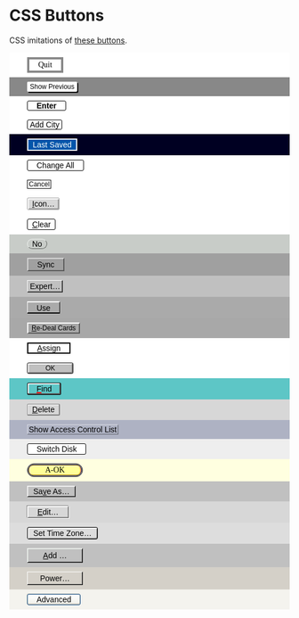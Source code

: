 # CSS Buttons

CSS imitations of [these buttons](index.md).

<style>
.button-container {
  padding: 8px 32px;
	font-family: sans-serif;
}
.button-container button {
  font-family: inherit;
  font-size: inherit;
  outline: none;
  display: block;
  box-sizing: border-box;
}
.button-container button::-moz-focus-inner {
  border: none;
}

.alto {
  background-color: #fff;
  font-family: serif;
  font-size: 14px;
}
.alto button {
  background-color: #fff;
  color: #000;
  border: 4px solid #888;
  padding: 2px 16px;
}
.alto button:active {
  background-color: #000;
  color: #fff;
}

.star {
  background-color: #888;
  font-size: 12px;
}
.star button {
  background-color: #fff;
  color: #000;
  border: 0;
  border-radius: 2px;
  box-shadow: 2px 2px 0 #000;
  padding: 2px 5px;
}
.star button:active {
  background-color: #000;
  color: #fff;
  box-shadow: 2px 2px 0 #fff;
}

.lisa {
  background-color: #fff;
  font-size: 14px;
}
.lisa button {
  background-color: #fff;
  color: #000;
  font-weight: bold;
  border: 1px solid #000;
  border-radius: 3px;
  padding: 0 16px;
}
.lisa button:active {
  background-color: #000;
  color: #fff;
}

.mac {
  background-color: #fff;
  font-size: 14px;
}
.mac button {
  background-color: #fff;
  color: #000;
  border: 1px solid #000;
  border-radius: 3px;
  padding: 0 4px;
}
.mac button:active {
  background-color: #000;
  color: #fff;
  border: 1px solid #fff;
}

.workbench {
  background-color: #000022;
}
.workbench button {
  background-color: #0055AA;
  color: #fff;
  border: 2px solid #fff;
  padding: 1px 8px;
}
.workbench button:active {
  background-color: #FF8800;
  color: #000;
  box-shadow: inset -2px 0 0 #0055AA;
}

.win1 {
  background-color: #fff;
  font-size: 14px;
}
.win1 button {
  background-color: #fff;
  color: #000;
  border: 1px solid #000;
  border-radius: 3px;
  padding: 1px 16px;
}
.win1 button:active {
  background-color: #000;
  color: #fff;
}
.win1 button:focus {
  text-decoration: underline;
  animation: win1Blink 1s step-end infinite;
}
.win1 button:active:focus {
  text-decoration: none;
}
@keyframes win1Blink { 50% { text-decoration: none; }}

.geos {
  background-color: #fff;
  font-size: 12px;
}
.geos button {
  background-color: #fff;
  color: #000;
  padding: 0 2px;
  border: 1px solid #000;
}
.geos button:active {
  background-color: #000;
  color: #fff;
  border: 1px solid #fff;
}

.os2 {
  background-color: #fff;
  font-size: 14px;
}
.os2 button {
  background-color: #d8d8d8;
  color: #000;
  padding: 2px 8px;
  border: 1px solid #a0a0a0;
  border-radius: 2px;
  box-shadow: inset 2px 2px 0 #fff, inset -2px -2px #a0a0a0;
}
.os2 button:active {
  box-shadow: inset 1px 1px 0 #a0a0a0;
  padding: 3px 7px 1px 9px;
}

.win2 {
  background-color: #fff;
  font-size: 14px;
}
.win2 button {
  background-color: #fff;
  color: #000;
  border: 1px solid #000;
  border-radius: 3px;
  padding: 1px 8px;
  position: relative;
}
.win2 button:focus:after {
  content: '';
  display: block;
  position: absolute;
  top: -1px;
  left: -1px;
  bottom: -1px;
  right: -1px;
  border: 2px solid #000;
  border-radius: 3px;
}
.win2 button:focus:before {
  content: '';
  display: block;
  position: absolute;
  top: 2px;
  left: 6px;
  right: 6px;
  bottom: 2px;
  border: 1px dotted #000;
}
.win2 button:active {
  background-color: #000;
  color: #fff;
  border: 1px solid #000;
  margin: 0;
}


.openlook {
  background-color: #C8CCC8;
  font-size: 14px;
}
.openlook button {
  background-color: #C8CCC8;
  color: #000;
  border: 1px solid #F0F4F0;
  border-bottom-color: #606460;
  border-right-color: #606460;
  border-radius: 999px;
  padding: 0px 8px;
}
.openlook button:active {
  background-color: #B0B4B0;
  border-color: #606460;
  border-bottom-color: #F0F4F0;
  border-right-color: #F0F4F0;
}

.motif {
  background-color: #A0A0A0;
  font-size: 14px;
}
.motif button {
  background-color: #A0A0A0;
  color: #000;
  border: 2px solid #D7D7D7;
  border-bottom-color: #595959;
  border-right-color: #595959;
  padding: 2px 16px;
}
.motif button:active {
  background-color: #888888;
  border-color: #595959;
  border-bottom-color: #D7D7D7;
  border-right-color: #D7D7D7;
}
.motif button:focus {
  outline: 2px solid #fff;
}

.nextstep {
  background-color: #C0C0C0;
  font-size: 14px;
}
.nextstep button {
  background-color: #C0C0C0;
  color: #000;
  border: 1px solid #fff;
  border-bottom-color: #000;
  border-right-color: #000;
  box-shadow: inset -1px -1px 0 #787878;
  padding: 2px 4px;
}
.nextstep button:active {
  background-color: #fff;
  border-color: #000;
  border-bottom-color: #fff;
  border-right-color: #fff;
  box-shadow: none;
  padding: 3px 3px 1px 5px;
}

.workbench2 {
  background-color: #aaa;
  font-size: 14px;
}
.workbench2 button {
  background-color: #aaa;
  color: #000;
  border-top: 2px solid #fff;
  border-left: 1px solid #fff;
  border-bottom: 2px solid #000;
  border-right: 1px solid #000;
  padding: 2px 16px 0;
}
.workbench2 button:active {
  background-color: #5577AA;
  border-top-color: #000;
  border-left-color: #000;
  border-bottom-color: #fff;
  border-right-color: #fff;
}

.geoworks {
  background-color: #A8A8A8;
  font-size: 12px;
}
.geoworks button {
  background-color: #A8A8A8;
  color: #000;
  border: 1px solid #fff;
  border-bottom-color: #575757;
  border-right-color: #575757;
	box-shadow: inset 1px 1px 0 #fff, inset -1px -1px 0 #575757;
  padding: 2px 7px;
}
.geoworks button:focus {
  outline: 1px dotted #000;
	outline-offset: -3px;
}
.geoworks button:active {
  background-color: #575757;
  color: #fff;
  border-color: #000;
  border-bottom-color: #fff;
  border-right-color: #fff;
	box-shadow: none;
}

.viewmax {
  background-color: #fff;
  font-size: 14px;
}
.viewmax button {
  background-color: #fff;
  color: #000;
  border: 2px solid #000;
  padding: 0 16px;
}
.viewmax button:focus {
  outline: 2px dotted #000;
}
.viewmax button:active {
  outline: 0;
  background-color: #000;
  color: #fff;
}

.win3 {
  background-color: #fff;
  font-size: 12px;
}
.win3 button {
  background-color: #c0c0c0;
  color: #000;
  border: 1px solid #000;
  border-radius: 2.5px;
  padding: 2px 32px;
  position: relative;
	box-shadow: inset -1px -1px 0 #808080, inset 1px 1px 0 #fff, 
    inset -2px -2px 0 #808080, inset 2px 2px 0 #fff;
	outline: none;
}
.win3 button:focus {
 box-shadow: inset 1px 1px 0 #000, inset -1px -1px 0 #000,
    inset -2px -2px 0 #808080, inset 2px 2px 0 #fff, 
    inset -3px -3px 0 #808080, inset 3px 3px 0 #fff;
}
.win3 button:focus:before {
  content: '';
  display: block;
  position: absolute;
  top: 2px;
  left: 30px;
  right: 30px;
  bottom: 2px;
  border: 1px dotted #000;
}
.win3 button:active {
  box-shadow: inset 1px 1px 0 #000, inset -1px -1px 0 #000, inset 2px 2px 0 #808080;
  padding: 3px 31px 1px 33px;
}
.win3 button:active:focus:before {
  top: 3px;
  left: 31px;
  right: 29px;
  bottom: 1px;
}

.viewmax2 {
  background-color: #5dc6c6;
  font-size: 14px;
}
.viewmax2 button {
  background-color: #5dc6c6;
  color: #000;
  border: 1px solid #000;
  border-radius: 2px;
  box-shadow: inset -2px -2px 0 #575757, inset 2px 2px 0 #fff;
  padding: 2px 16px;
}
.viewmax2 button:active {
  box-shadow: inset 3px 3px 0 #575757, inset 4px 4px 0 #fff;
  padding: 4px 14px 0 18px;
}
.viewmax2 u {
  text-decoration: underline 2px solid #f00;
}

.os22 {
  background-color: #D7D7D7;
  font-size: 14px;
}
.os22 button {
  background-color: #D7D7D7;
  color: #000;
  border: 1px solid #808080;
  border-bottom-width: 2px;
  border-right-width: 2px;
  border-radius: 2px;
  box-shadow: inset 1px 1px 0 #fff;
  padding: 1px 8px;
}
.os22 button:active {
  box-shadow: inset -1px -1px 0 #fff;
  border-width: 1px;
  border-top-width: 2px;
  border-left-width: 2px;
}

.cde {
  background-color: #AEB2C3;
  font-size: 14px;
}
.cde button {
  background-color: #AEB2C3;
  color: #000;
  border: 1px solid #DCDEE5;
  border-bottom-color: #5D6069;
  border-right-color: #5D6069;
  padding: 0 2px;
}
.cde button:active {
  background-color: #9397A5;
  border-color: #5D6069;
  border-bottom-color: #DCDEE5;
  border-right-color: #DCDEE5;
}
.cde button:focus {
  outline: 1px solid #B24D7A;
}

.system7 {
  background-color: #eee;
  font-size: 14px;
}
.system7 button {
  background-color: #fff;
  color: #000;
  border: 1px solid #000;
  border-radius: 3px;
  padding: 1px 16px;
}
.system7 button:active {
  background-color: #000;
  color: #fff;
}

.bob {
  background-color: #FFFFE0;
  font-size: 14px;
  font-family: serif;
}
.bob button {
  background-color: #FFFF98;
  border: 1px solid #000;
  border-radius: 999px;
  box-shadow: inset 0 1px 0 #CFCFFF, inset 0 -1px 0 #CFCFFF, inset 1px 0 0 #CFCFFF, inset -1px 0 0 #CFCFFF,
    inset 0 2px 0 #000, inset 0 -2px 0 #000, inset 2px 0 0 #000, inset -2px 0 0 #000,
    inset 0 3px 0 #FFCF30, inset 0 -3px 0 #FFCF30, inset 3px 0 0 #FFCF30, inset -3px 0 0 #FF9898,
    inset 0 4px 0 #FFFFFF, inset 4px 0 0 #FFFFFF, inset -4px 0 0 #FFCF30;
  padding: 3px 20px;
  min-width: 100px;
}
.bob button:hover {
  box-shadow: inset 0 1px 0 #98FFCF, inset 0 -1px 0 #98FFCF, inset 1px 0 0 #98FFCF, inset -1px 0 0 #98FFCF,
    inset 0 2px 0 #000, inset 0 -2px 0 #000, inset 2px 0 0 #000, inset -2px 0 0 #000,
    inset 0 3px 0 #FFCF30, inset 0 -3px 0 #FFCF30, inset 3px 0 0 #FFCF30, inset -3px 0 0 #FF9898,
    inset 0 4px 0 #FFFFFF, inset 4px 0 0 #FFFFFF, inset -4px 0 0 #FFCF30;
}
.bob button:active {
  padding: 4px 19px 2px 21px;
  box-shadow: inset 0 1px 0 #98FFCF, inset 0 -1px 0 #98FFCF, inset 1px 0 0 #98FFCF, inset -1px 0 0 #98FFCF,
    inset 0 2px 0 #000, inset 0 -2px 0 #000, inset 2px 0 0 #000, inset -2px 0 0 #000,
    inset 0 3px 0 #CF9830, inset 0 -3px 0 #FFCF30, inset 3px 0 0 #FF9898, inset -3px 0 0 #CF9830,
    inset 0 4px 0 #FFCF30, inset 4px 0 0 #FFCF30, inset -4px 0 0 #FFCF30;
}

.win95 {
  background-color: #C0C0C0;
  font-size: 14px;
}
.win95 button {
  background-color: #C0C0C0;
  color: #000000;
  border: 1px solid #000000;
  border-top: 1px solid #FFFFFF;
  border-left: 1px solid #FFFFFF;
  box-shadow: inset 1px 1px 0 #DFDFDF, inset -1px -1px 0 #808080;
  padding: 1px 10px 1px 10px;
  min-width: 75px;
  text-align: center;
}
.win95 button:focus {
  border: 1px solid #000000;
  outline: 1px dotted #000000;
  box-shadow: inset 1px 1px 0 #FFFFFF, inset -1px -1px 0 #000000,
    inset 2px 2px 0 #DFDFDF, inset -2px -2px 0 #808080;
  outline-offset: -4px;
}
.win95 button:active {
  border: 1px solid #000000;
  box-shadow: inset 1px 1px 0 #808080, inset -1px -1px 0 #808080;
  padding: 2px 9px 0 11px;
}

.warp4 {
  background-color: #D7D7D7;
  font-size: 14px;
}
.warp4 button {
  background-color: #D7D7D7;
  color: #000000;
  border: 2px solid #FFFFFF;
  border-bottom: 2px solid #808080;
  border-right: 2px solid #808080;
  box-shadow: -1px -1px 0 #808080, 1px 1px 0 #FFFFFF;
  padding: 1px 10px 1px 10px;
  min-width: 75px;
  text-align: center;
}
.warp4 button:focus {
  outline: 2px solid #000000;
  outline-offset: 0;
}
.warp4 button:active {
  border-color: #808080;
  border-bottom-color: #FFFFFF;
  border-right-color: #FFFFFF;
  padding: 2px 9px 0 11px;
}

.macos8 {
  background-color: #DDDDDD;
  font-size: 14px;
}
.macos8 button {
  background-color: #DDDDDD;
  color: #000000;
  border: 1px solid #000;
  border-radius: 3px;
  box-shadow: inset 1px 1px 0 #DDDDDD, inset 2px 2px 0 #fff, inset -1px -1px 1px #555;
  padding: 2px 10px;
  min-width: 75px;
  text-align: center;
}
.macos8 button:active {
  background-color: #666666;
  color: #fff;
  box-shadow: inset 1px 1px 1px #333, inset -1px -1px 1px #999;
}

.kde1 {
  background-color: #C0C0C0;
  font-size: 14px;
}
.kde1 button {
  background-color: #C0C0C0;
  color: #000000;
  border: 1px solid #000000;
  border-top: 1px solid #F8FCF8;
  border-left: 1px solid #F8FCF8;
  box-shadow: inset 1px 1px 0 #D8DCD8, inset -1px -1px 0 #606060;
  padding: 4px 10px 4px 10px;
  min-width: 100px;
  text-align: center;
}
.kde1 button:active {
  border: 1px solid #000000;
  border-bottom: 1px solid #F8FCF8;
  border-right: 1px solid #F8FCF8;
  box-shadow: inset 1px 1px 0 #606060;
  padding: 5px 9px 3px 11px;
}


.win2000 {
  background-color: #D4D0C8;
  font-size: 14px;
}
.win2000 button {
  background-color: #D4D0C8;
  color: #000000;
  border: 1px solid #000000;
  border-top: 1px solid #FFFFFF;
  border-left: 1px solid #FFFFFF;
  box-shadow: inset -1px -1px 0 #808080;
  padding: 3px 10px 3px 10px;
  min-width: 100px;
  text-align: center;
}
.win2000 button:focus {
  border: 1px solid #000000;
  box-shadow: inset 1px 1px 0 #FFFFFF, inset -1px -1px 0 #000000,
    inset 2px 2px 0 #DFDFDF, inset -2px -2px 0 #808080;
}
.win2000 button:active {
  border: 1px solid #000000;
  box-shadow: inset 1px 1px 0 #808080, inset -1px -1px 0 #808080;
  padding: 4px 9px 2px 11px;
}

.winxp {
  background-color: #F4F3EE;
  font-size: 14px;
}
.winxp button {
  background: linear-gradient(180deg, #ffffff 0%, #F0F0EA 100%);
  color: #000;
  border: 1px solid #003C74;
  border-radius: 3px;
  padding: 1px 16px;
  box-shadow: -1px -1px 0 #E2DED4, 1px 1px 0 #FBFAF8, inset -1px -2px 1px #D6D0C5;
  position: relative;
  overflow: hidden;
}
.winxp button:active {
  background: #E2E1D9;
  box-shadow: inset 1px 2px 1px #D1CCC1, inset 0 -1px 1px #fff;
}
.winxp button:after {
  content: '';
  display: none;
  position: absolute;
  top: 0;
  left: 0;
  right: 0;
  bottom: 0;
  opacity: 0.7;
}
.winxp button:focus:after {
  display: block;
  border: 3px solid #6F98CF;
}
.winxp button:hover:after {
  display: block;
  border: 3px solid #F5C05D;
}
.winxp button:active:after {
  display: none;
}
</style>


 <div class="button-container alto">
  <button>Quit</button>
</div>

<div class="button-container star">
  <button>Show Previous</button>
</div>

<div class="button-container lisa">
  <button>Enter</button>
</div>

<div class="button-container mac">
  <button>Add City</button>
</div>

<div class="button-container workbench">
  <button>Last Saved</button>
</div>

<div class="button-container win1">
  <button>Change All</button>
</div>

<div class="button-container geos">
  <button>Cancel</button>
</div>

<div class="button-container os2">
  <button><u>I</u>con&hellip;</button>
</div>

<div class="button-container win2">
  <button><u>C</u>lear</button>
</div>

<div class="button-container openlook">
  <button>No</button>
</div>

<div class="button-container motif">
  <button>Sync</button>
</div>

<div class="button-container nextstep">
  <button>Expert&hellip;</button>
</div>

<div class="button-container workbench2">
  <button>Use</button>
</div>

<div class="button-container geoworks">
  <button><u>R</u>e-Deal Cards</button>
</div>

<div class="button-container viewmax">
  <button><u>A</u>ssign</button>
</div>

<div class="button-container win3">
  <button>OK</button>
</div>

<div class="button-container viewmax2">
  <button><u>F</u>ind</button>
</div>

<div class="button-container os22">
  <button><u>D</u>elete</button>
</div>

<div class="button-container cde">
  <button>Show Access Control List</button>
</div>

<div class="button-container system7">
  <button>Switch Disk</button>
</div>

<div class="button-container bob">
  <button>A-OK</button>
</div>

<div class="button-container win95">
  <button>Sa<u>v</u>e As&hellip;</button>
</div>

<div class="button-container warp4">
  <button><u>E</u>dit&hellip;</button>
</div>

<div class="button-container macos8">
  <button>Set Time Zone&hellip;</button>
</div>

<div class="button-container kde1">
  <button><u>A</u>dd &hellip;</button>
</div>

<div class="button-container win2000">
  <button>Power&hellip;</button>
</div>

<div class="button-container winxp">
  <button>Advanced</button>
</div>

